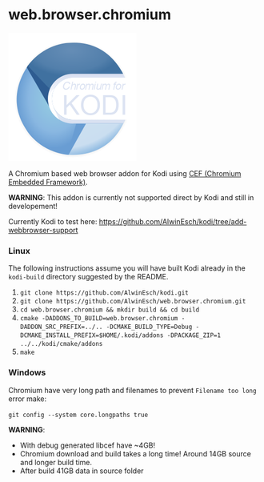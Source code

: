 # web.browser.chromium

![Logo](web.browser.chromium/resources/icon.png)

A Chromium based web browser addon for Kodi using [CEF (Chromium Embedded Framework)](https://bitbucket.org/chromiumembedded/cef/src/master/).


**WARNING**: This addon is currently not supported direct by Kodi and still in developement!

Currently Kodi to test here: https://github.com/AlwinEsch/kodi/tree/add-webbrowser-support

### Linux

The following instructions assume you will have built Kodi already in the `kodi-build` directory 
suggested by the README.

1. `git clone https://github.com/AlwinEsch/kodi.git`
2. `git clone https://github.com/AlwinEsch/web.browser.chromium.git`
3. `cd web.browser.chromium && mkdir build && cd build`
4. `cmake -DADDONS_TO_BUILD=web.browser.chromium -DADDON_SRC_PREFIX=../.. -DCMAKE_BUILD_TYPE=Debug -DCMAKE_INSTALL_PREFIX=$HOME/.kodi/addons -DPACKAGE_ZIP=1 ../../kodi/cmake/addons`
5. `make`

### Windows

Chromium have very long path and filenames to prevent `Filename too long` error make:

`git config --system core.longpaths true`

**WARNING**: 
- With debug generated libcef have ~4GB!
- Chromium download and build takes a long time! Around 14GB source and longer build time.
- After build 41GB data in source folder
